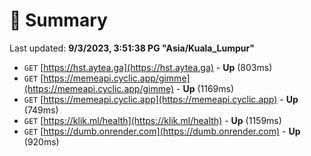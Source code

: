 # 📖 Summary
Last updated: **9/3/2023, 3:51:38 PG "Asia/Kuala_Lumpur"**

- `GET` [https://hst.aytea.ga](https://hst.aytea.ga) - **Up** (803ms)
- `GET` [https://memeapi.cyclic.app/gimme](https://memeapi.cyclic.app/gimme) - **Up** (1169ms)
- `GET` [https://memeapi.cyclic.app](https://memeapi.cyclic.app) - **Up** (749ms)
- `GET` [https://klik.ml/health](https://klik.ml/health) - **Up** (1159ms)
- `GET` [https://dumb.onrender.com](https://dumb.onrender.com) - **Up** (920ms)
